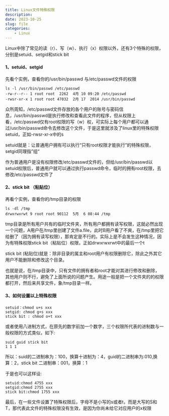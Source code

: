 ```yaml
---
title: Linux文件特殊权限
description: 
date: 2023-10-25
slug: file
categories:
    - Linux
---
```


Linux中除了常见的读（r）、写（w）、执行（x）权限以外，还有3个特殊的权限，分别是setuid、setgid和stick bit

#### 1、setuid、setgid

先看个实例，查看你的/usr/bin/passwd 与/etc/passwd文件的权限
```
ls -l /usr/bin/passwd /etc/passwd
-rw-r--r-- 1 root root  2262  4月 10 09:20 /etc/passwd
-rwsr-xr-x 1 root root 47032  2月 17  2014 /usr/bin/passwd
```
众所周知，/etc/passwd文件存放的各个用户的账号与密码信息，/usr/bin/passwd是执行修改和查看此文件的程序，但从权限上看，/etc/passwd仅有root权限的写（w）权，可实际上每个用户都可以通过/usr/bin/passwd命令去修改这个文件，于是这里就涉及了linux里的特殊权限setuid，正如-rwsr-xr-x中的s

setuid就是：让普通用户拥有可以执行“只有root权限才能执行”的特殊权限，setgid同理指”组“

作为普通用户是没有权限修改/etc/passwd文件的，但给/usr/bin/passwd以setuid权限后，普通用户就可以通过执行passwd命令，临时的拥有root权限，去修改/etc/passwd文件了

#### 2、stick bit （粘贴位）

再看个实例，查看你的/tmp目录的权限
```
ls -dl /tmp
drwxrwxrwt 9 root root 90112  5月  6 08:44 /tmp
```
tmp目录是所有用户共有的临时文件夹，所有用户都拥有读写权限，这就必然出现一个问题，A用户在/tmp里创建了文件a.file，此时B用户看了不爽，在/tmp里把它给删了（因为拥有读写权限），那肯定是不行的。实际上是不会发生这种情况，因为有特殊权限stick bit（粘贴位）权限，正如drwxrwxrwt中的最后一个t

stick bit (粘贴位)就是：除非目录的属主和root用户有权限删除它，除此之外其它用户不能删除和修改这个目录。

也就是说，在/tmp目录中，只有文件的拥有者和root才能对其进行修改和删除，其他用户则不行，避免了上面所说的问题产生。用途一般是把一个文件夹的的权限都打开，然后来共享文件，象/tmp目录一样。

#### 3、如何设置以上特殊权限

```
setuid：chmod u+s xxx
setgid: chmod g+s xxx
stick bit : chmod o+t xxx
```
或者使用八进制方式，在原先的数字前加一个数字，三个权限所代表的进制数与一般权限的方式类似，如下:
```
suid guid stick bit
1 1 1
```
所以：suid的二进制串为：100，换算十进制为：4，guid的二进制串为:010,换算：2，stick bit 二进制串：001，换算：1

于是也可以这样设:
```
setuid:chmod 4755 xxx
setgid:chmod 2755 xxx
stick bit:chmod 1755 xxx
```
最后，在一些文件设置了特殊权限后，字母不是小写的s或者t，而是大写的S和T，那代表此文件的特殊权限没有生效，是因为你尚未给它对应用户的x权限
